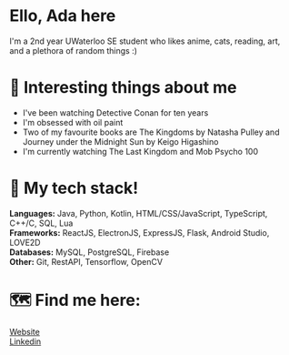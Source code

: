 # Ello, Ada here

I'm a 2nd year UWaterloo SE student who likes anime, cats, reading, art, and a plethora of random things :)

# 🍶 Interesting things about me
* I've been watching Detective Conan for ten years
* I'm obsessed with oil paint 
* Two of my favourite books are The Kingdoms by Natasha Pulley and Journey under the Midnight Sun by Keigo Higashino
* I'm currently watching The Last Kingdom and Mob Psycho 100

# 🥧 My tech stack!

<strong>Languages:</strong> Java, Python, Kotlin, HTML/CSS/JavaScript, TypeScript, C++/C, SQL, Lua <br>
<strong>Frameworks:</strong> ReactJS, ElectronJS, ExpressJS, Flask, Android Studio, LOVE2D <br>
<strong>Databases:</strong> MySQL, PostgreSQL, Firebase <br>
<strong>Other:</strong> Git, RestAPI, Tensorflow, OpenCV <br>

# 🗺️ Find me here: 

<a href="https://adabingw.github.io/">Website</a> <br>
<a href="https://www.linkedin.com/in/adabingw/">Linkedin</a> <br>
